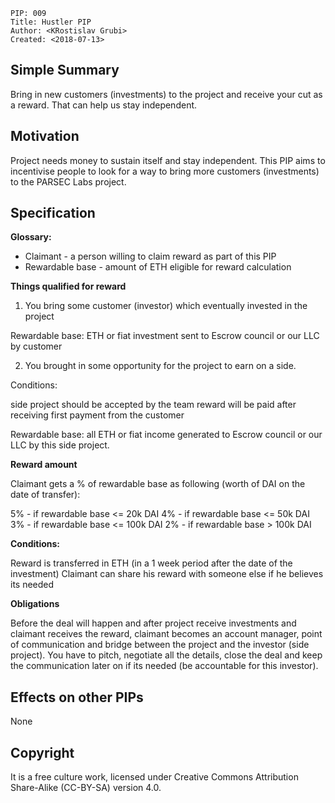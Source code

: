     PIP: 009
    Title: Hustler PIP
    Author: <KRostislav Grubi>
    Created: <2018-07-13>


## Simple Summary
Bring in new customers (investments) to the project and receive your cut as a reward. That can help us stay independent. 

## Motivation
Project needs money to sustain itself and stay independent. This PIP aims to incentivise people to look for a way to bring more customers (investments) to the PARSEC Labs project.

## Specification

**Glossary:**

- Claimant - a person willing to claim reward as part of this PIP
- Rewardable base - amount of ETH eligible for reward calculation

**Things qualified for reward**

1. You bring some customer (investor) which eventually invested in the project
 
Rewardable base: ETH or fiat investment sent to Escrow council or our LLC by customer

2. You brought in some opportunity for the project to earn on a side. 

Conditions: 

side project should be accepted by the team 
reward will be paid after receiving first payment from the customer

Rewardable base: all ETH or fiat income generated to Escrow council or our LLC by this side project.

**Reward amount**

Claimant gets a % of rewardable base as following (worth of DAI on the date of transfer): 

5% - if rewardable base <= 20k DAI
4% - if rewardable base <= 50k DAI  
3% - if rewardable base <= 100k DAI 
2% - if rewardable base > 100k DAI 

**Conditions:**

Reward is transferred in ETH (in a 1 week period after the date of the investment)
Claimant can share his reward with someone else if he believes its needed

**Obligations**

Before the deal will happen and after project receive investments and claimant receives the reward, claimant becomes an account manager, point of communication and bridge between the project and the investor (side project). You have to pitch, negotiate all the details, close the deal and keep the communication later on if its needed (be accountable for this investor).

## Effects on other PIPs
None

## Copyright
It is a free culture work, licensed under Creative Commons Attribution Share-Alike (CC-BY-SA) version 4.0.
